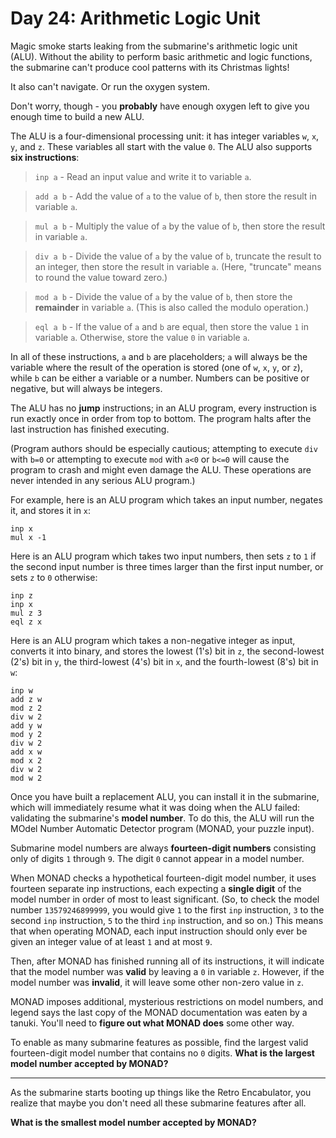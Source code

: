 # Day 24: Arithmetic Logic Unit

Magic smoke starts leaking from the submarine's arithmetic logic unit (ALU).
Without the ability to perform basic arithmetic and logic functions, the
submarine can't produce cool patterns with its Christmas lights!

It also can't navigate. Or run the oxygen system.

Don't worry, though - you **probably** have enough oxygen left to give you
enough time to build a new ALU.

The ALU is a four-dimensional processing unit: it has integer variables `w`,
`x`, `y`, and `z`. These variables all start with the value `0`. The ALU also
supports **six instructions**:

> `inp a` - Read an input value and write it to variable `a`.

> `add a b` - Add the value of `a` to the value of `b`, then store the result
> in variable `a`.

> `mul a b` - Multiply the value of `a` by the value of `b`, then store the
> result in variable `a`.

> `div a b` - Divide the value of `a` by the value of `b`, truncate the result
> to an integer, then store the result in variable `a`. (Here, "truncate" means
> to round the value toward zero.)

> `mod a b` - Divide the value of `a` by the value of `b`, then store the
> **remainder** in variable `a`. (This is also called the modulo operation.)

> `eql a b` - If the value of `a` and `b` are equal, then store the value `1`
> in variable `a`. Otherwise, store the value `0` in variable `a`.

In all of these instructions, `a` and `b` are placeholders; `a` will always be
the variable where the result of the operation is stored (one of `w`, `x`, `y`,
or `z`), while `b` can be either a variable or a number. Numbers can be
positive or negative, but will always be integers.

The ALU has no **jump** instructions; in an ALU program, every instruction is
run exactly once in order from top to bottom. The program halts after the last
instruction has finished executing.

(Program authors should be especially cautious; attempting to execute `div`
with `b=0` or attempting to execute `mod` with `a<0` or `b<=0` will cause the
program to crash and might even damage the ALU. These operations are never
intended in any serious ALU program.)

For example, here is an ALU program which takes an input number, negates it,
and stores it in `x`:

```
inp x
mul x -1
```

Here is an ALU program which takes two input numbers, then sets `z` to `1` if
the second input number is three times larger than the first input number, or
sets `z` to `0` otherwise:

```
inp z
inp x
mul z 3
eql z x
```

Here is an ALU program which takes a non-negative integer as input, converts it
into binary, and stores the lowest (1's) bit in `z`, the second-lowest (2's)
bit in `y`, the third-lowest (4's) bit in `x`, and the fourth-lowest (8's) bit
in `w`:

```
inp w
add z w
mod z 2
div w 2
add y w
mod y 2
div w 2
add x w
mod x 2
div w 2
mod w 2
```

Once you have built a replacement ALU, you can install it in the submarine,
which will immediately resume what it was doing when the ALU failed: validating
the submarine's **model number**. To do this, the ALU will run the MOdel Number
Automatic Detector program (MONAD, your puzzle input).

Submarine model numbers are always **fourteen-digit numbers** consisting only
of digits `1` through `9`. The digit `0` cannot appear in a model number.

When MONAD checks a hypothetical fourteen-digit model number, it uses fourteen
separate inp instructions, each expecting a **single digit** of the model
number in order of most to least significant. (So, to check the model number
`13579246899999`, you would give `1` to the first `inp` instruction, `3` to the
second `inp` instruction, `5` to the third `inp` instruction, and so on.) This
means that when operating MONAD, each input instruction should only ever be
given an integer value of at least `1` and at most `9`.

Then, after MONAD has finished running all of its instructions, it will
indicate that the model number was **valid** by leaving a `0` in variable `z`.
However, if the model number was **invalid**, it will leave some other non-zero
value in `z`.

MONAD imposes additional, mysterious restrictions on model numbers, and legend
says the last copy of the MONAD documentation was eaten by a tanuki. You'll
need to **figure out what MONAD does** some other way.

To enable as many submarine features as possible, find the largest valid
fourteen-digit model number that contains no `0` digits. **What is the largest
model number accepted by MONAD?**

---

As the submarine starts booting up things like the Retro Encabulator, you
realize that maybe you don't need all these submarine features after all.

**What is the smallest model number accepted by MONAD?**

